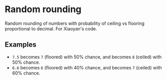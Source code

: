 # Random rounding
Random rounding of numbers with probability of ceiling vs flooring proportional to decimal. For Xiaoyan's code.

## Examples

- `7.5` becomes `7` (floored) with 50% chance, and becomes `8` (ceiled) with 50% chance.
- `6.6` becomes `6` (floored) with 40% chance, and becomes `7` (ceiled) with 60% chance.
